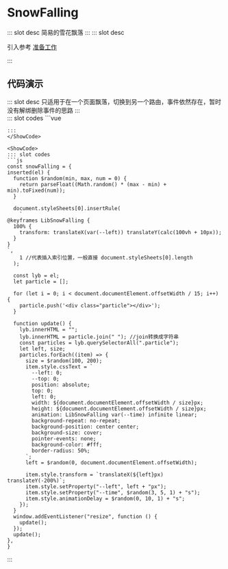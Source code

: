 # SnowFalling

<ContainerBox title="介绍">
::: slot desc
简易的雪花飘落
:::
</ContainerBox>

<ContainerBox title="使用">
::: slot desc

引入参考 [准备工作](/Directives/base/start.html#准备工作)

:::
</ContainerBox>

## 代码演示

<ContainerBox title="基础用法">
::: slot desc
只适用于在一个页面飘落，切换到另一个路由，事件依然存在，暂时没有解绑删除事件的思路
:::
<div class="demoBox">
<Directives-SnowFalling-index />
</div>

<ShowCode>
::: slot codes
```vue
<template>
  <div class="SnowFalling" v-snowFalling></div>
</template>
<style scoped lang="less">
.demo {
  position: relative;
  width: 100%;
  height: 75vh;
  background-size: cover;
  background: url(./bg.png) no-repeat center center;
  overflow: hidden;
}
</style>

```
:::
</ShowCode>

<ShowCode>
::: slot codes
```js
const snowFalling = {
inserted(el) {
  function $random(min, max, num = 0) {
    return parseFloat((Math.random() * (max - min) + min).toFixed(num));
  }

  document.styleSheets[0].insertRule(
    `
@keyframes LibSnowFalling {
  100% {
    transform: translateX(var(--left)) translateY(calc(100vh + 10px));
  }
}
`,
    1 //代表插入索引位置，一般直接 document.styleSheets[0].length
  );

  const lyb = el;
  let particle = [];

  for (let i = 0; i < document.documentElement.offsetWidth / 15; i++) {
    particle.push('<div class="particle"></div>');
  }

  function update() {
    lyb.innerHTML = "";
    lyb.innerHTML = particle.join(" "); //join转换成字符串
    const particles = lyb.querySelectorAll(".particle");
    let left, size;
    particles.forEach((item) => {
      size = $random(100, 200);
      item.style.cssText = `
        --left: 0;
        --top: 0;
        position: absolute;
        top: 0;
        left: 0;
        width: ${document.documentElement.offsetWidth / size}px;
        height: ${document.documentElement.offsetWidth / size}px;
        animation: LibSnowFalling var(--time) infinite linear;
        background-repeat: no-repeat;
        background-position: center center;
        background-size: cover;
        pointer-events: none;
        background-color: #fff;
        border-radius: 50%;
      `;
      left = $random(0, document.documentElement.offsetWidth);

      item.style.transform = `translateX(${left}px) translateY(-200%)`;
      item.style.setProperty("--left", left + "px");
      item.style.setProperty("--time", $random(3, 5, 1) + "s");
      item.style.animationDelay = $random(0, 10, 1) + "s";
    });
  }
  window.addEventListener("resize", function () {
    update();
  });
  update();
},
}
```
:::
</ShowCode>
</ContainerBox>